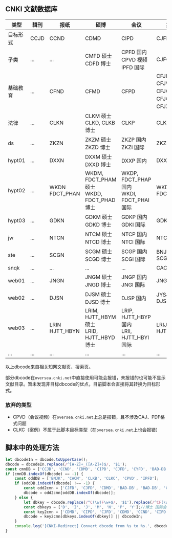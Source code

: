 ## CNKI 文献数据库

|类型|辑刊|报纸|硕博|会议|期刊|年鉴|
|---|---|---|---|---|---|---|
|目标形式|CCJD|CCND|CDMD|CIPD|CJFD|CYFD|
|子类|...|...|CMFD 硕士<br>CDFD 博士|CPFD 国内<br>CPVD 视频<br>IPFD 国际|CJFQ|...|
|基础教育|...|CFND|CFMD|CFPD|CFJD<br>CFJW 完中<br>CFJG 高中<br>CFJC 初中<br>CFJX 小学|...|
|法律|...|CLKN|CLKM 硕士<br>CLKD, CLKB 博士|CLKP|CLKJ|...|
|ds|...|ZKZN|ZKZM 硕士<br>ZKZD 博士|ZKZP 国内<br>ZKZI 国际|ZKZJ|ZKZY|
|hypt01|...|DXXN|DXXM 硕士<br>DXXD 博士|DXXP 国内|DXXJ|DXXY|
|hypt02|...|WKDN<br>FDCT_PHAN|WKDM, FDCT_PHAM 硕士<br>WKDD, FDCT_PHAD 博士|WKDP, FDCT_PHAP 国内<br>WKDI, FDCT_PHAI 国际|WKDJ<br>FDCT_PHAJ|WKDY<br>FDCT_PHAY|
|hypt03|...|GDKN|GDKM 硕士<br>GDKD 博士|GDKP 国内<br>GDKI 国际|GDKJ|GDKY|
|jw|...|NTCN|NTCM 硕士<br>NTCD 博士|NTCP 国内<br>NTCI 国际|NTCJ|NTCY|
|ste|...|SCGN|SCGM 硕士<br>SCGD 博士|SCGP 国内<br>SCGI 国际|BNJK<br>SCGJ|SCGY|
|snqk|...|...|...|...|CACM|...|
|web01|...|JNGN|JNGM 硕士<br>JNGD 博士|JNGP 国内<br>JNGI 国际|JNGJ|JNGY|
|web02|...|DJSN|DJSM 硕士<br>DJSD 博士|DJSP 国内|JYSJ<br>DJSJ|...|
|web03|...|LRIN<br>HJTT_HBYN|LRIM, HJTT_HBYM 硕士<br>LRID, HJTT_HBYD 博士|LRIP, HJTT_HBYP 国内<br>LRII, HJTT_HBYI 国际|LRIJ<br>HJTT_HBYJ|LRIY<br>HJTT_HBYY|
|...|...|...|...|...|...|...|

以上dbcode来自相关知网文献页、搜索页。

部分dbcode在`oversea.cnki.net`中直接使用可能会报错，未报错的也可能不显示文献目录。暂未发现非目标dbcode的优点，目前脚本会直接将其转换为目标形式。

### 放弃的类型

- CPVD（会议视频）在`oversea.cnki.net`上总是报错，且不涉及CAJ、PDF格式问题
- CLKC（案例）不属于此脚本目标类型（在`oversea.cnki.net`上也会报错）

## 脚本中的处理方法

```javascript
let dbcodeIn = dbcode.toUpperCase();
dbcode = dbcodeIn.replace(/^[A-Z]+_([A-Z]+)$/, '$1');
const cmnDB = ['CCJD', 'CCND', 'CDMD', 'CIPD', 'CJFD', 'CYFD', 'BAD-DB'];
if (cmnDB.indexOf(dbcode) == -1) {
    const oddDB = ['BNJK', 'CACM', 'CLKB', 'CLKC', 'CPVD', 'IPFD'];
    if (oddDB.indexOf(dbcode) !== -1) {
        const odd2cmn = ['CJFD', 'CJFD', 'CDMD', 'BAD-DB', 'BAD-DB', 'CIPD'];
        dbcode = odd2cmn[oddDB.indexOf(dbcode)];
    } else {
        let dbkey = dbcode.replace(/^C(\w)F\w+$/, '$1').replace(/^CF(\w)\w+$/, '$1').replace(/^\w+(\w)$/, '$1');
        const dbkeys = ['D', 'I', 'J', 'M', 'N', 'P', 'Y'];//博士 国际会议 期刊 硕士 报纸 国内会议 年鉴
        const key2cmn = ['CDMD', 'CIPD', 'CJFD', 'CDMD', 'CCND', 'CIPD', 'CYFD'];
        dbcode = key2cmn[dbkeys.indexOf(dbkey)] || dbcodeIn;
    }
    console.log('[CNKI-Redirect] Convert dbcode from %s to %s.', dbcodeIn, dbcode);
}
```

